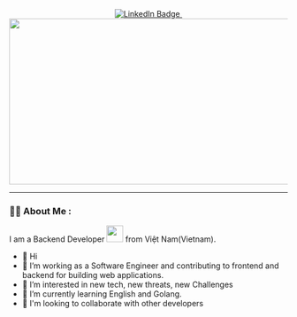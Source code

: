 <div id="header" align="center">
    <div id="badges">
        <a href="https://www.linkedin.com/in/%C4%91%C6%B0%C6%A1ng-b%C3%B9i-a97a8123a/">
            <img src="https://img.shields.io/badge/LinkedIn-blue?style=for-the-badge&logo=linkedin&logoColor=white" alt="LinkedIn Badge"/>
        </a>
        <a href="https://github.com/duong-bv">
            <img src="https://komarev.com/ghpvc/?username=duong-bv&style=flat-square&color=blue" alt=""/>
        </a>
    </div>
</div>

<div align="center">
  <img src="https://media.giphy.com/media/dWesBcTLavkZuG35MI/giphy.gif" width="600" height="300"/>
</div>

---

### 👨‍💻 About Me :
I am a Backend Developer <img src="https://media.giphy.com/media/WUlplcMpOCEmTGBtBW/giphy.gif" width="30"> from Việt Nam(Vietnam).
- 👋 Hi
- :telescope: I’m working as a Software Engineer and contributing to frontend and backend for building web applications.
- 👀 I’m interested in new tech, new threats, new Challenges
- 🌱 I’m currently learning English and Golang.
- 💞️ I'm looking to collaborate with other developers
